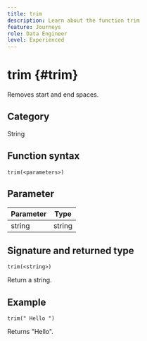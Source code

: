 ```yaml
---
title: trim
description: Learn about the function trim
feature: Journeys
role: Data Engineer
level: Experienced
---
```

# trim {#trim}

Removes start and end spaces.

## Category

String

## Function syntax

`trim(<parameters>)`

## Parameter

| Parameter | Type             |
|-----------|------------------|
| string   | string |

## Signature and returned type

`trim(<string>)`

Return a string.

## Example

`trim(" Hello ")`

Returns "Hello".

